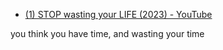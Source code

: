 - [(1) STOP wasting your LIFE (2023) - YouTube](https://www.youtube.com/watch?v=M2NDQOgGycg)

you think you have time, and wasting your time
